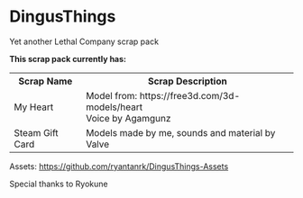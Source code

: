# DingusThings

Yet another Lethal Company scrap pack

**This scrap pack currently has:**

<table>
	<tr>
		<th>
			Scrap Name
		</th>
		<th>
			Scrap Description
		</th>
	</tr>
	<tr>
		<td>
			My Heart
		</td>
		<td>
			Model from: https://free3d.com/3d-models/heart
			<br/>
			Voice by Agamgunz
		</td>
	</tr>
	<tr>
		<td>
			Steam Gift Card
		</td>
		<td>
			Models made by me, sounds and material by Valve
		</td>
	</tr>
</table>

Assets: https://github.com/ryantanrk/DingusThings-Assets

Special thanks to Ryokune
